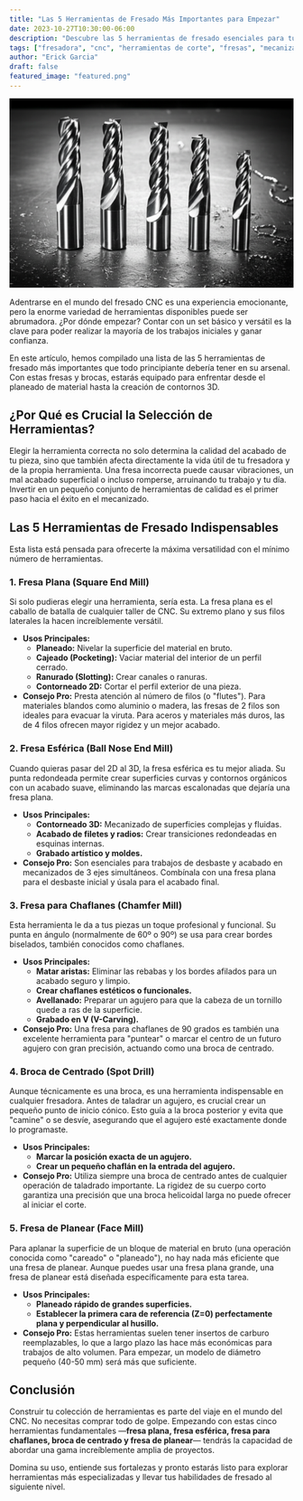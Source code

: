 ```yaml
---
title: "Las 5 Herramientas de Fresado Más Importantes para Empezar"
date: 2023-10-27T10:30:00-06:00
description: "Descubre las 5 herramientas de fresado esenciales para tu taller. Desde fresas de punta plana hasta brocas de centrado, esta guía te ayudará a empezar en el CNC."
tags: ["fresadora", "cnc", "herramientas de corte", "fresas", "mecanizado"]
author: "Erick Garcia"
draft: false
featured_image: "featured.png"
---
```


![Las 5 Herramientas de Fresado Más Importantes para Empezar](featured.png)


Adentrarse en el mundo del fresado CNC es una experiencia emocionante, pero la enorme variedad de herramientas disponibles puede ser abrumadora. ¿Por dónde empezar? Contar con un set básico y versátil es la clave para poder realizar la mayoría de los trabajos iniciales y ganar confianza.

En este artículo, hemos compilado una lista de las 5 herramientas de fresado más importantes que todo principiante debería tener en su arsenal. Con estas fresas y brocas, estarás equipado para enfrentar desde el planeado de material hasta la creación de contornos 3D.

## ¿Por Qué es Crucial la Selección de Herramientas?

Elegir la herramienta correcta no solo determina la calidad del acabado de tu pieza, sino que también afecta directamente la vida útil de tu fresadora y de la propia herramienta. Una fresa incorrecta puede causar vibraciones, un mal acabado superficial o incluso romperse, arruinando tu trabajo y tu día. Invertir en un pequeño conjunto de herramientas de calidad es el primer paso hacia el éxito en el mecanizado.

## Las 5 Herramientas de Fresado Indispensables

Esta lista está pensada para ofrecerte la máxima versatilidad con el mínimo número de herramientas.

### 1. Fresa Plana (Square End Mill)

Si solo pudieras elegir una herramienta, sería esta. La fresa plana es el caballo de batalla de cualquier taller de CNC. Su extremo plano y sus filos laterales la hacen increíblemente versátil.

*   **Usos Principales:**
    *   **Planeado:** Nivelar la superficie del material en bruto.
    *   **Cajeado (Pocketing):** Vaciar material del interior de un perfil cerrado.
    *   **Ranurado (Slotting):** Crear canales o ranuras.
    *   **Contorneado 2D:** Cortar el perfil exterior de una pieza.
*   **Consejo Pro:** Presta atención al número de filos (o "flutes"). Para materiales blandos como aluminio o madera, las fresas de 2 filos son ideales para evacuar la viruta. Para aceros y materiales más duros, las de 4 filos ofrecen mayor rigidez y un mejor acabado.

### 2. Fresa Esférica (Ball Nose End Mill)

Cuando quieras pasar del 2D al 3D, la fresa esférica es tu mejor aliada. Su punta redondeada permite crear superficies curvas y contornos orgánicos con un acabado suave, eliminando las marcas escalonadas que dejaría una fresa plana.

*   **Usos Principales:**
    *   **Contorneado 3D:** Mecanizado de superficies complejas y fluidas.
    *   **Acabado de filetes y radios:** Crear transiciones redondeadas en esquinas internas.
    *   **Grabado artístico y moldes.**
*   **Consejo Pro:** Son esenciales para trabajos de desbaste y acabado en mecanizados de 3 ejes simultáneos. Combínala con una fresa plana para el desbaste inicial y úsala para el acabado final.

### 3. Fresa para Chaflanes (Chamfer Mill)

Esta herramienta le da a tus piezas un toque profesional y funcional. Su punta en ángulo (normalmente de 60º o 90º) se usa para crear bordes biselados, también conocidos como chaflanes.

*   **Usos Principales:**
    *   **Matar aristas:** Eliminar las rebabas y los bordes afilados para un acabado seguro y limpio.
    *   **Crear chaflanes estéticos o funcionales.**
    *   **Avellanado:** Preparar un agujero para que la cabeza de un tornillo quede a ras de la superficie.
    *   **Grabado en V (V-Carving).**
*   **Consejo Pro:** Una fresa para chaflanes de 90 grados es también una excelente herramienta para "puntear" o marcar el centro de un futuro agujero con gran precisión, actuando como una broca de centrado.

### 4. Broca de Centrado (Spot Drill)

Aunque técnicamente es una broca, es una herramienta indispensable en cualquier fresadora. Antes de taladrar un agujero, es crucial crear un pequeño punto de inicio cónico. Esto guía a la broca posterior y evita que "camine" o se desvíe, asegurando que el agujero esté exactamente donde lo programaste.

*   **Usos Principales:**
    *   **Marcar la posición exacta de un agujero.**
    *   **Crear un pequeño chaflán en la entrada del agujero.**
*   **Consejo Pro:** Utiliza siempre una broca de centrado antes de cualquier operación de taladrado importante. La rigidez de su cuerpo corto garantiza una precisión que una broca helicoidal larga no puede ofrecer al iniciar el corte.

### 5. Fresa de Planear (Face Mill)

Para aplanar la superficie de un bloque de material en bruto (una operación conocida como "careado" o "planeado"), no hay nada más eficiente que una fresa de planear. Aunque puedes usar una fresa plana grande, una fresa de planear está diseñada específicamente para esta tarea.

*   **Usos Principales:**
    *   **Planeado rápido de grandes superficies.**
    *   **Establecer la primera cara de referencia (Z=0) perfectamente plana y perpendicular al husillo.**
*   **Consejo Pro:** Estas herramientas suelen tener insertos de carburo reemplazables, lo que a largo plazo las hace más económicas para trabajos de alto volumen. Para empezar, un modelo de diámetro pequeño (40-50 mm) será más que suficiente.

## Conclusión

Construir tu colección de herramientas es parte del viaje en el mundo del CNC. No necesitas comprar todo de golpe. Empezando con estas cinco herramientas fundamentales —**fresa plana, fresa esférica, fresa para chaflanes, broca de centrado y fresa de planear**— tendrás la capacidad de abordar una gama increíblemente amplia de proyectos.

Domina su uso, entiende sus fortalezas y pronto estarás listo para explorar herramientas más especializadas y llevar tus habilidades de fresado al siguiente nivel.